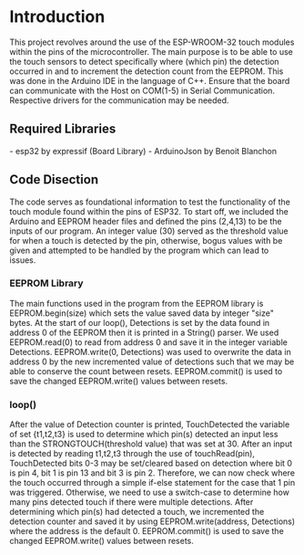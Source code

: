 <h1>Introduction</h1>
This project revolves around the use of the ESP-WROOM-32 touch modules within the pins of the microcontroller. The main purpose is to be able to use the touch sensors to detect specifically where (which pin) the detection occurred in and to increment the detection count from the EEPROM. This was done in the Arduino IDE in the language of C++. Ensure that the board can communicate with the Host on COM(1-5) in Serial Communication. Respective drivers for the communication may be needed.
<h2>Required Libraries</h2>
- esp32 by expressif (Board Library)
- ArduinoJson by Benoit Blanchon
<h2>Code Disection</h2>
The code serves as foundational information to test the functionality of the touch module found within the pins of ESP32. To start off, we included the Arduino and EEPROM header files and defined the pins (2,4,13) to be the inputs of our program. An integer value (30) served as the threshold value for when a touch is detected by the pin, otherwise, bogus values with be given and attempted to be handled by the program which can lead to issues.
<h3>EEPROM Library</h3>
The main functions used in the program from the EEPROM library is EEPROM.begin(size) which sets the value saved data by integer "size" bytes. At the start of our loop(), Detections is set by the data found in address 0 of the EEPROM then it is printed in a String() parser. We used EEPROM.read(0) to read from address 0 and save it in the integer variable Detections. EEPROM.write(0, Detections) was used to overwrite the data in address 0 by the new incremented value of detections such that we may be able to conserve the count between resets. EEPROM.commit() is used to save the changed EEPROM.write() values between resets.

<h3>loop()</h3>
After the value of Detection counter is printed, TouchDetected the variable of set {t1,t2,t3} is used to determine which pin(s) detected an input less than the STRONGTOUCH(threshold value) that was set at 30. After an input is detected by reading t1,t2,t3 through the use of touchRead(pin), TouchDetected bits 0-3 may be set/cleared based on detection where bit 0 is pin 4, bit 1 is pin 13 and bit 3 is pin 2. Therefore, we can now check where the touch occurred through a simple if-else statement for the case that 1 pin was triggered. Otherwise, we need to use a switch-case to determine how many pins detected touch if there were multiple detections. After determining which pin(s) had detected a touch, we incremented the detection counter and saved it by using EEPROM.write(address, Detections) where the address is the default 0. EEPROM.commit() is used to save the changed EEPROM.write() values between resets.
